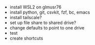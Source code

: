 - install WSL2 on glmusr76
- install python, git, csvkit, fzf, bc, emacs
- install tailscale?
- set up file share to shared drive?
- change defaults to point to one drive
- test
- create shortcuts
